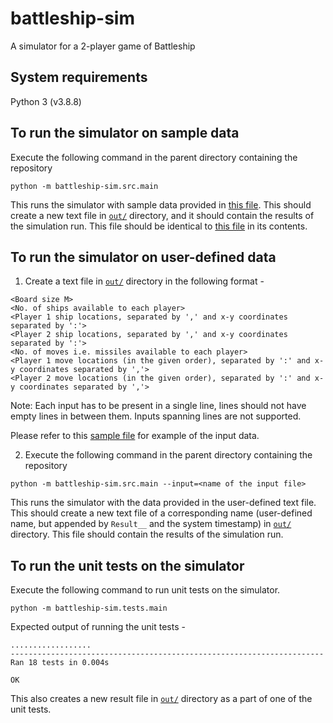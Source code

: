 # battleship-sim
A simulator for a 2-player game of Battleship

## System requirements
Python 3 (v3.8.8)

## To run the simulator on sample data
Execute the following command in the parent directory containing the repository 
```
python -m battleship-sim.src.main
```

This runs the simulator with sample data provided in [this file](data/sample-data-1.txt).
This should create a new text file in [`out/`](out/) directory, and it should contain the results of the simulation run. 
This file should be identical to [this file](out/result--sample-data-1.txt) in its contents.


## To run the simulator on user-defined data
1. Create a text file in [`out/`](out/) directory in the following format -
```
<Board size M>
<No. of ships available to each player>
<Player 1 ship locations, separated by ',' and x-y coordinates separated by ':'>
<Player 2 ship locations, separated by ',' and x-y coordinates separated by ':'>
<No. of moves i.e. missiles available to each player>
<Player 1 move locations (in the given order), separated by ':' and x-y coordinates separated by ','>
<Player 2 move locations (in the given order), separated by ':' and x-y coordinates separated by ','>
```
Note: Each input has to be present in a single line, lines should not have empty lines in between them.
Inputs spanning lines are not supported.

Please refer to this [sample file](data/sample-data-1.txt) for example of the input data. 

2. Execute the following command in the parent directory containing the repository
```
python -m battleship-sim.src.main --input=<name of the input file>
``` 

This runs the simulator with the data provided in the user-defined text file.
This should create a new text file of a corresponding name (user-defined name, but appended by `Result__` and the system timestamp) 
in [`out/`](out/) directory. This file should contain the results of the simulation run.


## To run the unit tests on the simulator
Execute the following command to run unit tests on the simulator.
```
python -m battleship-sim.tests.main
```

Expected output of running the unit tests -
```
..................
----------------------------------------------------------------------
Ran 18 tests in 0.004s

OK
```

This also creates a new result file in [`out/`](out/) directory as a part of one of the unit tests.
